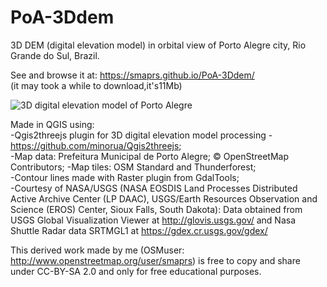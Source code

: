 # PoA-3Ddem

3D DEM (digital elevation model) in orbital view of Porto Alegre city, Rio Grande do Sul, Brazil.  
  
See and browse it at: https://smaprs.github.io/PoA-3Ddem/  
(it may took a while to download,it's11Mb)
  
 ![3D digital elevation model of Porto Alegre](http://i.imgur.com/3WLccer.jpg)  
   
Made in QGIS using:  
-Qgis2threejs plugin for 3D digital elevation model processing - https://github.com/minorua/Qgis2threejs;  
-Map data: Prefeitura Municipal de Porto Alegre; &copy; OpenStreetMap Contributors;
-Map tiles: OSM Standard and Thunderforest;  
-Contour lines made with Raster plugin from GdalTools;  
-Courtesy of NASA/USGS (NASA EOSDIS Land Processes Distributed Active Archive Center (LP DAAC), USGS/Earth Resources Observation and Science (EROS) Center, Sioux Falls, South Dakota): Data obtained from USGS Global Visualization Viewer at http://glovis.usgs.gov/ and 
Nasa Shuttle Radar data SRTMGL1 at https://gdex.cr.usgs.gov/gdex/  

This derived work made by me (OSMuser: http://www.openstreetmap.org/user/smaprs) is free to copy and share under CC-BY-SA 2.0 and only for free educational purposes.

